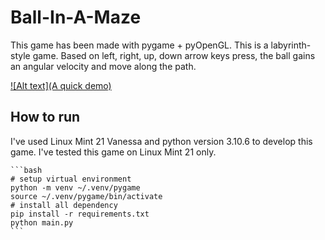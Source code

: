 # Ball-In-A-Maze
This game has been made with pygame + pyOpenGL.
This is a labyrinth-style game. Based on left, right, up, down arrow keys press, the ball gains an angular velocity and move along the path. 

[![Alt text](A quick demo)](https://www.youtube.com/watch?v=QibhT_kXUJY)
## How to run
I've used Linux Mint 21 Vanessa and python version 3.10.6 to develop this game. I've tested this game on Linux Mint 21 only.

<pre><code>```bash
# setup virtual environment
python -m venv ~/.venv/pygame
source ~/.venv/pygame/bin/activate
# install all dependency
pip install -r requirements.txt
python main.py
```</code></pre>
